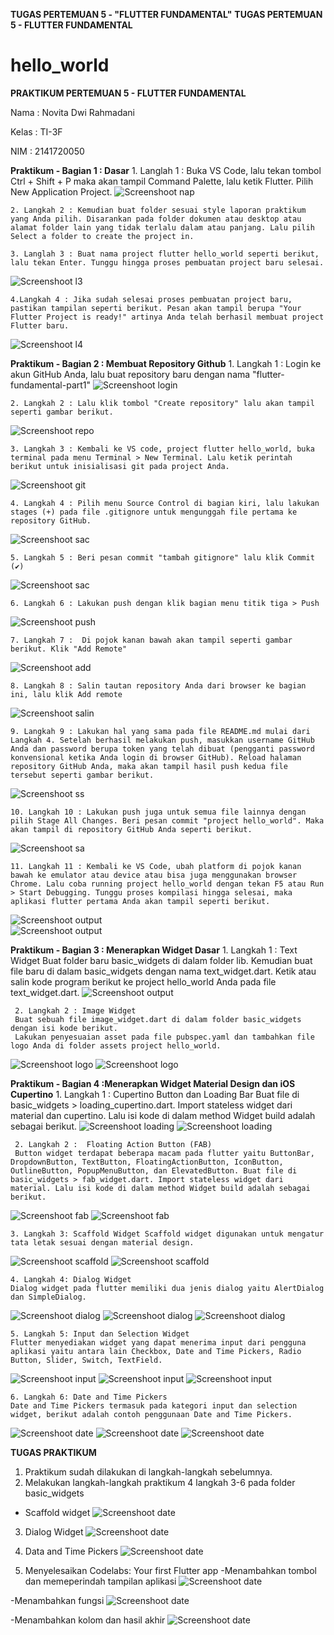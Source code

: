 **TUGAS PERTEMUAN 5 - "FLUTTER FUNDAMENTAL"**
**TUGAS PERTEMUAN 5 - FLUTTER FUNDAMENTAL**

# hello_world
**PRAKTIKUM PERTEMUAN 5 - FLUTTER FUNDAMENTAL**

Nama    : Novita Dwi Rahmadani

Kelas   : TI-3F

NIM     : 2141720050




**Praktikum - Bagian 1 : Dasar**
    1. Langlah 1 : Buka VS Code, lalu tekan tombol Ctrl + Shift + P maka akan tampil Command Palette, lalu ketik Flutter. Pilih New Application Project.
    ![Screenshoot nap](docs/L1.png)

    2. Langkah 2 : Kemudian buat folder sesuai style laporan praktikum yang Anda pilih. Disarankan pada folder dokumen atau desktop atau alamat folder lain yang tidak terlalu dalam atau panjang. Lalu pilih Select a folder to create the project in.

    3. Langlah 3 : Buat nama project flutter hello_world seperti berikut, lalu tekan Enter. Tunggu hingga proses pembuatan project baru selesai.
![Screenshoot l3](docs/L3.png)

    4.Langkah 4 : Jika sudah selesai proses pembuatan project baru, pastikan tampilan seperti berikut. Pesan akan tampil berupa "Your Flutter Project is ready!" artinya Anda telah berhasil membuat project Flutter baru.
![Screenshoot l4](docs/L4.png)



**Praktikum - Bagian 2 : Membuat Repository Github** 
    1. Langkah 1 : Login ke akun GitHub Anda, lalu buat repository baru dengan nama "flutter-fundamental-part1"
![Screenshoot login](docs/login.png)

    2. Langkah 2 : Lalu klik tombol "Create repository" lalu akan tampil seperti gambar berikut.
![Screenshoot repo](docs/createrepo.png)

    3. Langkah 3 : Kembali ke VS code, project flutter hello_world, buka terminal pada menu Terminal > New Terminal. Lalu ketik perintah berikut untuk inisialisasi git pada project Anda.
![Screenshoot git](docs/git.png)

    4. Langkah 4 : Pilih menu Source Control di bagian kiri, lalu lakukan stages (+) pada file .gitignore untuk mengunggah file pertama ke repository GitHub.
![Screenshoot sac](docs/stageall.png)

    5. Langkah 5 : Beri pesan commit "tambah gitignore" lalu klik Commit (✔)
![Screenshoot sac](docs/tambahgit.png)

    6. Langkah 6 : Lakukan push dengan klik bagian menu titik tiga > Push
![Screenshoot push](docs/pushgit.png)

    7. Langkah 7 :  Di pojok kanan bawah akan tampil seperti gambar berikut. Klik "Add Remote"
![Screenshoot add](docs/add.png)

    8. Langkah 8 : Salin tautan repository Anda dari browser ke bagian ini, lalu klik Add remote
![Screenshoot salin](docs/salin.png)

    9. Langkah 9 : Lakukan hal yang sama pada file README.md mulai dari Langkah 4. Setelah berhasil melakukan push, masukkan username GitHub Anda dan password berupa token yang telah dibuat (pengganti password konvensional ketika Anda login di browser GitHub). Reload halaman repository GitHub Anda, maka akan tampil hasil push kedua file tersebut seperti gambar berikut.
![Screenshoot ss](docs/ssgithub.png)    

    10. Langkah 10 : Lakukan push juga untuk semua file lainnya dengan pilih Stage All Changes. Beri pesan commit "project hello_world". Maka akan tampil di repository GitHub Anda seperti berikut.
![Screenshoot sa](docs/sa.png)   

    11. Langkah 11 : Kembali ke VS Code, ubah platform di pojok kanan bawah ke emulator atau device atau bisa juga menggunakan browser Chrome. Lalu coba running project hello_world dengan tekan F5 atau Run > Start Debugging. Tunggu proses kompilasi hingga selesai, maka aplikasi flutter pertama Anda akan tampil seperti berikut.
![Screenshoot output](docs/output.png)   
![Screenshoot output](docs/hp/P2_hasil.jpg)   





**Praktikum - Bagian 3 : Menerapkan Widget Dasar** 
    1. Langkah 1 : Text Widget
    Buat folder baru basic_widgets di dalam folder lib. Kemudian buat file baru di dalam basic_widgets dengan nama text_widget.dart. Ketik atau salin kode program berikut ke project hello_world Anda pada file text_widget.dart.
![Screenshoot output](docs/nama.png)  



     2. Langkah 2 : Image Widget
     Buat sebuah file image_widget.dart di dalam folder basic_widgets dengan isi kode berikut.
     Lakukan penyesuaian asset pada file pubspec.yaml dan tambahkan file logo Anda di folder assets project hello_world.
![Screenshoot logo](docs/logo.png) 
![Screenshoot logo](docs/hp/P3_imgwg.jpg) 





**Praktikum - Bagian 4 :Menerapkan Widget Material Design dan iOS Cupertino** 
    1. Langkah 1 : Cupertino Button dan Loading Bar
    Buat file di basic_widgets > loading_cupertino.dart. Import stateless widget dari material dan cupertino. Lalu isi kode di dalam method Widget build adalah sebagai berikut.
![Screenshoot loading](docs/loading.png) 
![Screenshoot loading](docs/hp/P4_cupertino.jpg) 

     2. Langkah 2 :  Floating Action Button (FAB)
     Button widget terdapat beberapa macam pada flutter yaitu ButtonBar, DropdownButton, TextButton, FloatingActionButton, IconButton, OutlineButton, PopupMenuButton, dan ElevatedButton. Buat file di basic_widgets > fab_widget.dart. Import stateless widget dari material. Lalu isi kode di dalam method Widget build adalah sebagai berikut.
![Screenshoot fab](docs/floating.png) 
![Screenshoot fab](docs/hp/P4_fab.jpg) 

    3. Langkah 3: Scaffold Widget Scaffold widget digunakan untuk mengatur tata letak sesuai dengan material design.
![Screenshoot scaffold](docs/scaffold.png)
![Screenshoot scaffold](docs/hp/P4_scaffold.jpg)

    4. Langkah 4: Dialog Widget
    Dialog widget pada flutter memiliki dua jenis dialog yaitu AlertDialog dan SimpleDialog.
![Screenshoot dialog](docs/dialog.png)
![Screenshoot dialog](docs/f2.jpg)
![Screenshoot dialog](docs/f2k2.jpg)

    5. Langkah 5: Input dan Selection Widget
    Flutter menyediakan widget yang dapat menerima input dari pengguna aplikasi yaitu antara lain Checkbox, Date and Time Pickers, Radio Button, Slider, Switch, TextField.
![Screenshoot input](docs/input.png)
![Screenshoot input](docs/f3k2.jpg)
![Screenshoot input](docs/f3.jpg)

    6. Langkah 6: Date and Time Pickers
    Date and Time Pickers termasuk pada kategori input dan selection widget, berikut adalah contoh penggunaan Date and Time Pickers.
![Screenshoot date](docs/date.png)
![Screenshoot date](docs/tgl1.jpg)
![Screenshoot date](docs/tgl2.jpg)




**TUGAS PRAKTIKUM**

1. Praktikum sudah dilakukan di langkah-langkah sebelumnya.
2. Melakukan langkah-langkah praktikum 4 langkah 3-6 pada folder basic_widgets
- Scaffold widget
![Screenshoot date](docs/hp/P4_scaffold.jpg)

3. Dialog Widget
![Screenshoot date](docs/hp/P4_dialog.jpg)

4. Data and Time Pickers
![Screenshoot date](docs/hp/p4_date.jpg)

5. Menyelesaikan Codelabs: Your first Flutter app
-Menambahkan tombol dan memeperindah tampilan aplikasi
![Screenshoot date](docs/hp/codelab_1.jpg)


-Menambahkan fungsi
![Screenshoot date](docs/hp/codelab_2.jpg)

-Menambahkan kolom dan hasil akhir
![Screenshoot date](docs/hp/codelab_3.jpg)


